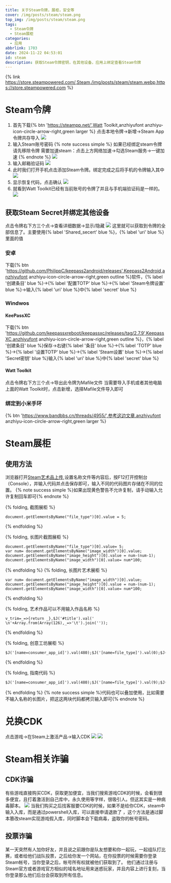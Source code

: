 ```yaml
---
title: 关于Steam令牌，展柜，安全等
cover: /img/posts/steam/steam.png
top_img: /img/posts/steam/steam.png
tags:
  - Steam令牌
  - Steam展柜
categories:
  - 应用
abbrlink: 1703
date: 2024-11-22 04:53:01
id: steam
description: 获取Steam令牌密钥，在其他设备，应用上绑定查看Steam令牌
---
```

{% link https://store.steampowered.com/,Steam,/img/posts/steam/steam.webp,https://store.steampowered.com %}
# Steam令牌
1. 首先下载{% btn 'https://steampp.net/',Watt Toolkit,anzhiyufont anzhiyu-icon-circle-arrow-right,green larger %}
点击本地令牌->新增->Steam App 令牌共存导入
![](/img/posts/steam/steam++.jpg)
2. 输入Steam账号密码
{% note success simple %}
如果已经绑定steam令牌请先移除令牌
需要加速steam：点击上方网络加速->勾选Steam服务->一键加速
{% endnote %}
![](/img/posts/steam/steam++2.jpg)
3. 输入邮箱验证码
![](/img/posts/steam/steam++3.jpg)
4. 此时我们打开手机点击添加Steam令牌。绑定完成之后将手机的令牌输入其中
![](/img/posts/steam/steam++4.jpg)
5. 显示恢复代码，点击确认
![](/img/posts/steam/steam++5.jpg)
6. 就看到Watt Toolkit已经有当前账号的令牌了并且与手机端验证码是一样的。
![](/img/posts/steam/steam++6.jpg)

## 获取Steam Secret并绑定其他设备
点击令牌右下方三个点->查看详细数据->显示/隐藏
![](/img/posts/steam/steam++7.jpg)
这里就可以获取到令牌的全部信息了。主要使用{% label 'Shared_secert' blue %}，{% label 'uri' blue %}里面的值
### 安卓
下载{% btn 'https://github.com/PhilippC/keepass2android/releases',Keepass2Android,anzhiyufont anzhiyu-icon-circle-arrow-right,green outline %}软件，{% label '创建条目' blue %}->{% label '配置TOTP' blue %}->{% label 'Steam令牌设置' blue %}->输入{% label 'uri' blue %}中{% label 'secret' blue %}
### Windwos
#### KeePassXC
下载{% btn 'https://github.com/keepassxreboot/keepassxc/releases/tag/2.7.9',KeepassXC,anzhiyufont anzhiyu-icon-circle-arrow-right,green outline %}，{% label '创建条目' blue %}保存->右键{% label '条目' blue %}->{% label 'TOTP' blue %}->{% label '设置TOTP' blue %}->{% label 'Steam设置' blue %}->{% label 'Secret密钥' blue %}输入{% label 'uri' blue %}中{% label 'secret' blue %}
#### Watt Toolkit
点击令牌右下方三个点->导出此令牌为Mafile文件
当需要导入手机或者其他电脑上面的Watt Toolkit时，点击新增，选择Mafile文件导入即可

### 绑定到小米手环
{% btn 'https://www.bandbbs.cn/threads/4955/',参考这边文章,anzhiyufont anzhiyu-icon-circle-arrow-right,green larger %}

# Steam展柜
##  使用方法

浏览器打开<a class="btn" href="https://steamcommunity.com/sharedfiles/edititem/767/3/" title="">Steam艺术品上传</a>,设置名称文件等内容后，按F12打开控制台（Console），并输入代码并点击保存即可，输入不同的代码图片存储在不同的位置。
{% note success simple %}如果出现黄色警告不允许复制，请手动输入允许复制回车即可{% endnote %}

{% folding, 截图展柜 %}


```
document.getElementsByName("file_type")[0].value = 5;
```
{% endfolding %}

{% folding, 长图片截图展柜 %}

```
document.getElementsByName("file_type")[0].value= 5;
var num= document.getElementsByName("image_width")[0].value;
document.getElementsByName("image_height")[0].value = num-(num-1);
document.getElementsByName("image_width")[0].value= num*100;
```



{% endfolding %}
{% folding, 长图片艺术展柜 %}

```
var num= document.getElementsByName("image_width")[0].value;
document.getElementsByName("image_height")[0].value = num-(num-1);
document.getElementsByName("image_width")[0].value= num*100;
```

{% endfolding %}

{% folding, 艺术作品可以不用输入作品名称 %}


```
v_trim=_=>{return _},$J('#title').val(' \n'+Array.from(Array(126),_=>'\t').join(''));
```

{% endfolding %}

{% folding, 创意工坊展柜 %}

```
$J('[name=consumer_app_id]').val(480);$J('[name=file_type]').val(0);$J('[name=visibility]').val(0); 
```

{% endfolding %}

{% folding, 指南代码 %}

```
$J('[name=consumer_app_id]').val(480);$J('[name=file_type]').val(9);$J('[name=visibility]').val(0);
```

{% endfolding %}
{% note success simple %}代码也可以叠加使用，比如需要不输入名称的长图片，把这这两块代码都拷贝输入即可{% endnote %}
# 兑换CDK
点击游戏->在Steam上激活产品->输入CDK
![](/img/posts/steam/cdk.png)
![](/img/posts/steam/cdk2.png)
# Steam相关诈骗
## CDK诈骗
有些游戏直接购买CDK，获取更加便宜，当我们搜索游戏CDK的时候，会看到很多便宜，且打着激活到自己库中，永久使用等字样，很吸引人。但这其实是一种病毒脚本。
![](/img/posts/steam/steamcdk.jpg)
当我们购买之后找客服要CDK的时候，如果不是给你CDK，steam中输入入库，而是通过powershell入库，可以直接申请退款了
，这个方法是通过脚本篡改steam实现游戏假入库，同时脚本会下载病毒，盗取你的帐号密码。
## 投票诈骗
某一天突然有人加你好友，并且说之前跟你是队友想要和你一起玩，一起组队打比赛，或者给他们战队投票，之后给你发一个网站，在你投票的时候需要你登录Steam帐号，当你登录之后，帐号所有权就被他们获取到了。
他们通过注册与Steam官方或者游戏官方相似的域名地址用来迷惑玩家，并且内容上进行复刻，当你登录那么他们后台会获取到所有信息。



